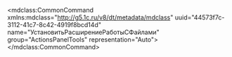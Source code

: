 <?xml version="1.0" encoding="UTF-8"?>
<mdclass:CommonCommand xmlns:mdclass="http://g5.1c.ru/v8/dt/metadata/mdclass" uuid="44573f7c-3112-41c7-8c42-4919f8bcd14d" name="УстановитьРасширениеРаботыСФайлами" group="ActionsPanelTools" representation="Auto">
  <synonym key="ru" value="Установить расширение работы с файлами"/>
  <commandParameterType/>
</mdclass:CommonCommand>
